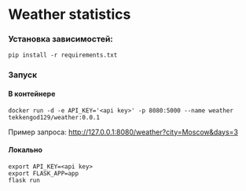 # Weather statistics

### Установка зависимостей:
```shell
pip install -r requirements.txt
```
### Запуск
#### В контейнере
```shell
docker run -d -e API_KEY='<api key>' -p 8080:5000 --name weather tekkengod129/weather:0.0.1
```
Пример запроса: http://127.0.0.1:8080/weather?city=Moscow&days=3
#### Локально
```shell
export API_KEY=<api key>
export FLASK_APP=app
flask run
```
